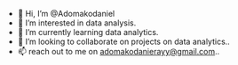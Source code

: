- 👋 Hi, I’m @Adomakodaniel
- 👀 I’m interested in data analysis.
- 🌱 I’m currently learning data analytics.
- 💞️ I’m looking to collaborate on projects on data analytics..
- 📫 reach out to me on adomakodanierayy@gmail.com..

<!---
Adomakodaniel/Adomakodaniel is a ✨ special ✨ repository because its `README.md` (this file) appears on your GitHub profile.
You can click the Preview link to take a look at your changes.
--->
